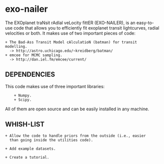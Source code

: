 # exo-nailer

The EXOplanet traNsit rAdIal veLocity fittER (EXO-NAILER), is an easy-to-use code 
that allows you to efficiently fit exoplanet transit lightcurves, radial velocities 
or both. It makes use of two important pieces of code:

    + The Bad-Ass Transit Model cAlculatioN (batman) for transit modelling.
      -> http://astro.uchicago.edu/~kreidberg/batman/
    + emcee for MCMC sampling.
      -> http://dan.iel.fm/emcee/current/

DEPENDENCIES
------------

This code makes use of three important libraries:

        + Numpy.
        + Scipy.

All of them are open source and can be easily installed in any machine.

WHISH-LIST
----------
    + Allow the code to handle priors from the outside (i.e., easier 
      than going inside the utilities code).

    + Add example datasets.

    + Create a tutorial.
